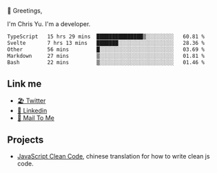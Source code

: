 👋 Greetings, 

I'm Chris Yu. I'm a developer. 


<!--START_SECTION:waka-->

```txt
TypeScript   15 hrs 29 mins  ███████████████▒░░░░░░░░░   60.81 %
Svelte       7 hrs 13 mins   ███████░░░░░░░░░░░░░░░░░░   28.36 %
Other        56 mins         █░░░░░░░░░░░░░░░░░░░░░░░░   03.69 %
Markdown     27 mins         ▒░░░░░░░░░░░░░░░░░░░░░░░░   01.81 %
Bash         22 mins         ▒░░░░░░░░░░░░░░░░░░░░░░░░   01.46 %
```

<!--END_SECTION:waka-->

## Link me

- [🏖️ Twitter](https://twitter.com/yuetong3yu)
- [🧳 Linkedin](https://www.linkedin.com/in/yuetong3yu)
- [📧 Mail To Me](mailto:yuetong3yu@gmail.com)


## Projects 

- [JavaScript Clean Code](https://js-clean-code-cn.vercel.app/), chinese translation for how to write clean js code.
